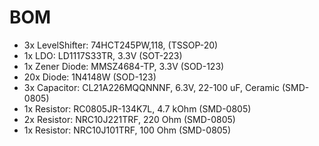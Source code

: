 # BOM
-  3x LevelShifter: 74HCT245PW,118, (TSSOP-20)
-  1x LDO: LD1117S33TR, 3.3V (SOT-223)
-  1x Zener Diode: MMSZ4684-TP, 3.3V (SOD-123)
- 20x Diode: 1N4148W (SOD-123)
-  3x Capacitor: CL21A226MQQNNNF, 6.3V, 22-100 uF, Ceramic (SMD-0805)
-  1x Resistor: RC0805JR-134K7L, 4.7 kOhm (SMD-0805)
-  2x Resistor: NRC10J221TRF, 220 Ohm (SMD-0805)
-  1x Resistor: NRC10J101TRF, 100 Ohm (SMD-0805)
